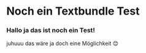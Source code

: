 # Noch ein Textbundle Test

### Hallo ja das ist noch ein Test!
juhuuu das wäre ja doch eine Möglichkeit 😊 
